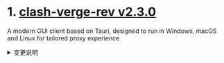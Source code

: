 
# 1. [clash-verge-rev v2.3.0](https://github.com/clash-verge-rev/clash-verge-rev/releases/tag/v2.3.0)  
A modern GUI client based on Tauri, designed to run in Windows, macOS and Linux for tailored proxy experience
<details>
<summary>变更说明</summary>

More new features are now supported.  

</details>

